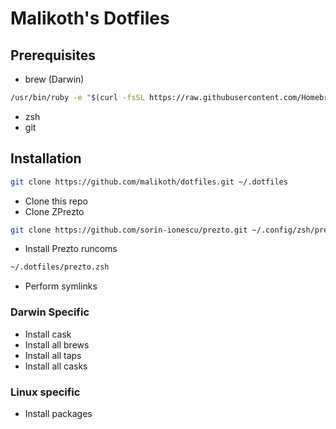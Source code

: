 # Malikoth's Dotfiles

## Prerequisites
* brew (Darwin)

```bash
/usr/bin/ruby -e "$(curl -fsSL https://raw.githubusercontent.com/Homebrew/install/master/install)"
```
* zsh
* git

## Installation

```bash
git clone https://github.com/malikoth/dotfiles.git ~/.dotfiles
```
* Clone this repo
* Clone ZPrezto

```bash
git clone https://github.com/sorin-ionescu/prezto.git ~/.config/zsh/prezto
```
* Install Prezto runcoms

```bash
~/.dotfiles/prezto.zsh
```
* Perform symlinks

### Darwin Specific
* Install cask
* Install all brews
* Install all taps
* Install all casks

### Linux specific
* Install packages
